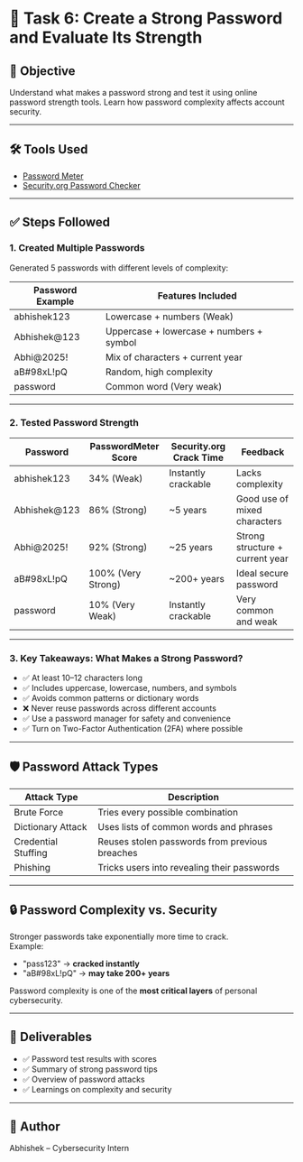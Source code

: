 # 🔐 Task 6: Create a Strong Password and Evaluate Its Strength

## 🎯 Objective
Understand what makes a password strong and test it using online password strength tools. Learn how password complexity affects account security.

---

## 🛠️ Tools Used
- [Password Meter](https://www.passwordmonster.com/)
- [Security.org Password Checker](https://www.security.org/how-secure-is-my-password/)

---

## ✅ Steps Followed

### 1. Created Multiple Passwords
Generated 5 passwords with different levels of complexity:

| Password Example  | Features Included                             |
|-------------------|-----------------------------------------------|
| abhishek123       | Lowercase + numbers (Weak)                    |
| Abhishek@123      | Uppercase + lowercase + numbers + symbol      |
| Abhi@2025!        | Mix of characters + current year              |
| aB#98xL!pQ        | Random, high complexity                       |
| password          | Common word (Very weak)                       |

---

### 2. Tested Password Strength

| Password     | PasswordMeter Score | Security.org Crack Time | Feedback                           |
|--------------|---------------------|--------------------------|------------------------------------|
| abhishek123  | 34% (Weak)          | Instantly crackable      | Lacks complexity                   |
| Abhishek@123 | 86% (Strong)        | ~5 years                 | Good use of mixed characters       |
| Abhi@2025!   | 92% (Strong)        | ~25 years                | Strong structure + current year    |
| aB#98xL!pQ   | 100% (Very Strong)  | ~200+ years              | Ideal secure password              |
| password     | 10% (Very Weak)     | Instantly crackable      | Very common and weak               |

---

### 3. Key Takeaways: What Makes a Strong Password?

- ✅ At least 10–12 characters long  
- ✅ Includes uppercase, lowercase, numbers, and symbols  
- ✅ Avoids common patterns or dictionary words  
- ❌ Never reuse passwords across different accounts  
- ✅ Use a password manager for safety and convenience  
- ✅ Turn on Two-Factor Authentication (2FA) where possible  

---

## 🛡️ Password Attack Types

| Attack Type         | Description                                                                 |
|---------------------|-----------------------------------------------------------------------------|
| Brute Force         | Tries every possible combination                                            |
| Dictionary Attack   | Uses lists of common words and phrases                                     |
| Credential Stuffing | Reuses stolen passwords from previous breaches                             |
| Phishing            | Tricks users into revealing their passwords                                |

---

## 🔒 Password Complexity vs. Security

Stronger passwords take exponentially more time to crack.  
Example:

- "pass123" → **cracked instantly**  
- "aB#98xL!pQ" → **may take 200+ years**  

Password complexity is one of the **most critical layers** of personal cybersecurity.

---

## 📁 Deliverables
- ✅ Password test results with scores  
- ✅ Summary of strong password tips  
- ✅ Overview of password attacks  
- ✅ Learnings on complexity and security  

---

## 📌 Author
Abhishek – Cybersecurity Intern  



